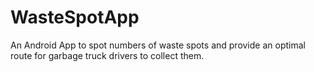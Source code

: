 # WasteSpotApp
An Android App to spot numbers of waste spots and provide an optimal route for garbage truck drivers to collect them.

